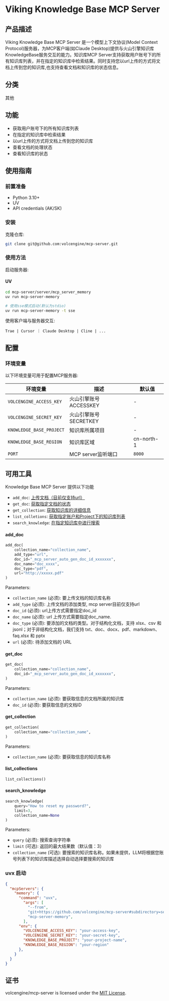# Viking Knowledge Base MCP Server

## 产品描述

Viking Knowledge Base MCP Server 是一个模型上下文协议(Model Context Protocol)服务器，为MCP客户端(如Claude Desktop)提供与火山引擎知识库KnowledgeBase服务交互的能力。知识库MCP Server支持获取用户账号下的所有知识库列表，并在指定的知识库中检索结果。同时支持您以url上传的方式将文档上传到您的知识库,也支持查看文档和知识库的状态信息。

## 分类
其他

## 功能

- 获取用户账号下的所有知识库列表
- 在指定的知识库中检索结果
- 以url上传的方式将文档上传到您的知识库
- 查看文档的处理状态
- 查看知识库的状态

## 使用指南

### 前置准备
- Python 3.10+
- UV
- API credentials (AK/SK)

### 安装
克隆仓库:
```bash
git clone git@github.com:volcengine/mcp-server.git
```

### 使用方法
启动服务器:

#### UV
```bash
cd mcp-server/server/mcp_server_memory
uv run mcp-server-memory

# 使用sse模式启动(默认为stdio)
uv run mcp-server-memory -t sse
```

使用客户端与服务器交互:
```
Trae | Cursor ｜ Claude Desktop | Cline | ...
```

## 配置

### 环境变量

以下环境变量可用于配置MCP服务器:

| 环境变量                     | 描述              | 默认值 |
|--------------------------|-----------------|-------|
| `VOLCENGINE_ACCESS_KEY`  | 火山引擎账号ACCESSKEY | - |
| `VOLCENGINE_SECRET_KEY`  | 火山引擎账号SECRETKEY | - |
| `KNOWLEDGE_BASE_PROJECT` | 知识库所属项目         | - |
| `KNOWLEDGE_BASE_REGION`  | 知识库区域           | cn-north-1 |
| `PORT`                   | MCP server监听端口  | `8000` |


## 可用工具

Knowledge Base MCP Server 提供以下功能

- `add_doc`: [上传文档（目前仅支持url）](https://www.volcengine.com/docs/84313/1254624)
- `get_doc`: [获取指定文档的状态](https://www.volcengine.com/docs/84313/1254615)
- `get_collection`: [获取知识库的详细信息](https://www.volcengine.com/docs/84313/1254602)
- `list_colletions`: [获取指定账户和Project下的知识库列表](https://www.volcengine.com/docs/84313/1254596)
- `search_knowledge`: [在指定知识库中进行搜索](https://www.volcengine.com/docs/84313/1350012)

#### add_doc

```python
add_doc(
    collection_name="collection_name",
    add_type="url",
    doc_id="_mcp_server_auto_gen_doc_id_xxxxxxx",
    doc_name="doc_xxxx",
    doc_type="pdf",
    url="http://xxxxx.pdf"
)
```

Parameters:
- `collection_name` (必须): 要上传文档的知识库名称
- `add_type` (必须): 上传文档的添加类型, mcp server目前仅支持url
- `doc_id` (必须): url上传方式需要指定doc_id
- `doc_name` (必须): url 上传方式需要指定doc_name.
- `doc_type` (必须): 要添加的文档的类型。对于结构化文档，支持 xlsx、csv 和 jsonl；对于非结构化文档，我们支持 txt、doc、docx、pdf、markdown、faq.xlsx 和 pptx
- `url` (必须): 待添加文档的 URL

#### get_doc

```python
get_doc(
    collection_name="collection_name",
    doc_id="_mcp_server_auto_gen_doc_id_xxxxxxx",
)
```

Parameters:
- `collection_name` (必须): 要获取信息的文档所属的知识库
- `doc_id` (必须): 要获取信息的文档ID

#### get_collection

```python
get_collection(
    collection_name="collection_name",
)
```

Parameters:
- `collection_name` (必须): 要获取信息的知识库名称


#### list_collections

```python
list_collections()
```

#### search_knowledge

```python
search_knowledge(
    query="How to reset my password?",
    limit=3,
    collection_name=None
)
```

Parameters:
- `query` (必须): 搜索查询字符串
- `limit` (可选): 返回的最大结果数（默认值：3）
- `collection_name` (可选): 要搜索的知识库名称。如果未提供，LLM将根据您账号列表下的知识库描述选择自动选择要搜索的知识库


### uvx 启动
```json
{
  "mcpServers": {
    "memory": {
      "command": "uvx",
        "args": [
          "--from",
          "git+https://github.com/volcengine/mcp-server#subdirectory=server/mcp_server_memory",
          "mcp-server-memory",
        ],
      "env": {
        "VOLCENGINE_ACCESS_KEY": "your-access-key",
        "VOLCENGINE_SECRET_KEY": "your-secret-key", 
        "KNOWLEDGE_BASE_PROJECT": "your-project-name",
        "KNOWLEDGE_BASE_REGION": "your-region"
      },
    }
  }
}
```

## 证书
volcengine/mcp-server is licensed under the [MIT License](https://github.com/volcengine/mcp-server/blob/main/LICENSE).

